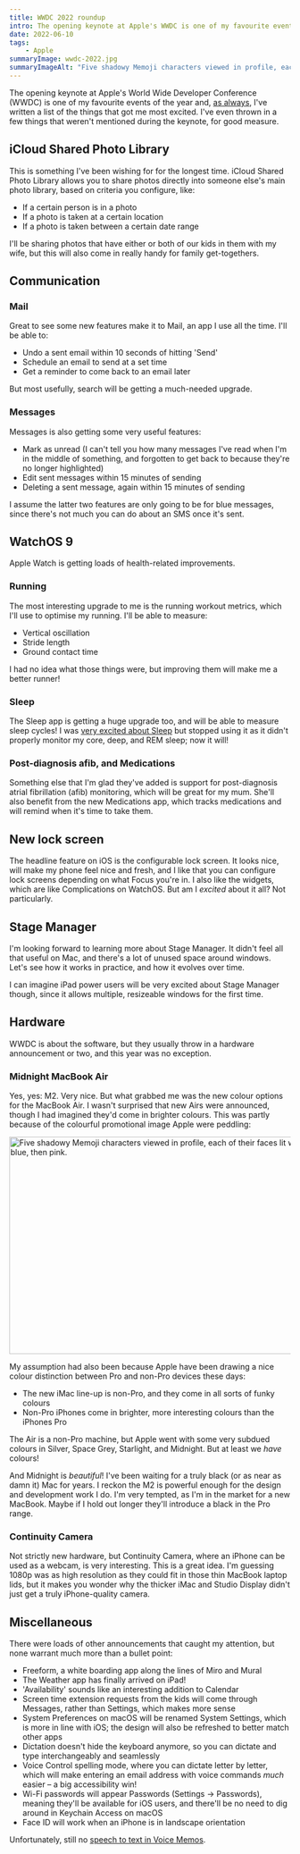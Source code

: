 ```yaml
---
title: WWDC 2022 roundup
intro: The opening keynote at Apple's WWDC is one of my favourite events of the year, and I've written a list of the things that got me most excited.
date: 2022-06-10
tags:
    - Apple
summaryImage: wwdc-2022.jpg
summaryImageAlt: "Five shadowy Memoji characters viewed in profile, each of their faces lit with a different colour: red, yellow, green, blue, then pink."
---
```


The opening keynote at Apple's World Wide Developer Conference (WWDC) is one of my favourite events of the year and, [as always](/blog/wwdc-2021-roundup), I've written a list of the things that got me most excited. I've even thrown in a few things that weren't mentioned during the keynote, for good measure.


## iCloud Shared Photo Library

This is something I've been wishing for for the longest time. iCloud Shared Photo Library allows you to share photos directly into someone else's main photo library, based on criteria you configure, like:

- If a certain person is in a photo
- If a photo is taken at a certain location
- If a photo is taken between a certain date range

I'll be sharing photos that have either or both of our kids in them with my wife, but this will also come in really handy for family get-togethers.


## Communication

### Mail

Great to see some new features make it to Mail, an app I use all the time. I'll be able to:

- Undo a sent email within 10 seconds of hitting 'Send'
- Schedule an email to send at a set time
- Get a reminder to come back to an email later

But most usefully, search will be getting a much-needed upgrade.

### Messages

Messages is also getting some very useful features:

- Mark as unread (I can't tell you how many messages I've read when I'm in the middle of something, and forgotten to get back to because they're no longer highlighted)
- Edit sent messages within 15 minutes of sending
- Deleting a sent message, again within 15 minutes of sending

I assume the latter two features are only going to be for blue messages, since there's not much you can do about an SMS once it's sent.


## WatchOS 9

Apple Watch is getting loads of health-related improvements.

### Running

The most interesting upgrade to me is the running workout metrics, which I'll use to optimise my running. I'll be able to measure:

- Vertical oscillation
- Stride length
- Ground contact time

I had no idea what those things were, but improving them will make me a better runner!

### Sleep

The Sleep app is getting a huge upgrade too, and will be able to measure sleep cycles! I was [very excited about Sleep](/blog/sleep-on-watchos-7) but stopped using it as it didn't properly monitor my core, deep, and REM sleep; now it will!

### Post-diagnosis afib, and Medications

Something else that I'm glad they've added is support for post-diagnosis atrial fibrillation (afib) monitoring, which will be great for my mum. She'll also benefit from the new Medications app, which tracks medications and will remind when it's time to take them.


## New lock screen

The headline feature on iOS is the configurable lock screen. It looks nice, will make my phone feel nice and fresh, and I like that you can configure lock screens depending on what Focus you're in. I also like the widgets, which are like Complications on WatchOS. But am I *excited* about it all? Not particularly.


## Stage Manager

I'm looking forward to learning more about Stage Manager. It didn't feel all that useful on Mac, and there's a lot of unused space around windows. Let's see how it works in practice, and how it evolves over time.

I can imagine iPad power users will be very excited about Stage Manager though, since it allows multiple, resizeable windows for the first time.


## Hardware

WWDC is about the software, but they usually throw in a hardware announcement or two, and this year was no exception.

### Midnight MacBook Air

Yes, yes: M2. Very nice. But what grabbed me was the new colour options for the MacBook Air. I wasn't surprised that new Airs were announced, though I had imagined they'd come in brighter colours. This was partly because of the colourful promotional image Apple were peddling:

<picture>
    <source srcset="/assets/img/blog/wwdc-2022.avif" type="image/avif" />
    <source srcset="/assets/img/blog/wwdc-2022.webp" type="image/webp" />
    <img class="natural-dimensions" src="/assets/img/blog/wwdc-2022.jpg" alt="Five shadowy Memoji characters viewed in profile, each of their faces lit with a different colour: red, yellow, green, blue, then pink." width="800" height="389" loading="lazy" decoding="async" />
</picture>

My assumption had also been because Apple have been drawing a nice colour distinction between Pro and non-Pro devices these days:

- The new iMac line-up is non-Pro, and they come in all sorts of funky colours
- Non-Pro iPhones come in brighter, more interesting colours than the iPhones Pro

The Air is a non-Pro machine, but Apple went with some very subdued colours in Silver, Space Grey, Starlight, and Midnight. But at least we *have* colours!

And Midnight is *beautiful*! I've been waiting for a truly black (or as near as damn it) Mac for years. I reckon the M2 is powerful enough for the design and development work I do. I'm very tempted, as I'm in the market for a new MacBook. Maybe if I hold out longer they'll introduce a black in the Pro range.


### Continuity Camera

Not strictly new hardware, but Continuity Camera, where an iPhone can be used as a webcam, is very interesting. This is a great idea. I'm guessing 1080p was as high resolution as they could fit in those thin MacBook laptop lids, but it makes you wonder why the thicker iMac and Studio Display didn't just get a truly iPhone-quality camera.


## Miscellaneous

There were loads of other announcements that caught my attention, but none warrant much more than a bullet point:

- Freeform, a white boarding app along the lines of Miro and Mural
- The Weather app has finally arrived on iPad!
- 'Availability' sounds like an interesting addition to Calendar
- Screen time extension requests from the kids will come through Messages, rather than Settings, which makes more sense
- System Preferences on macOS will be renamed System Settings, which is more in line with iOS; the design will also be refreshed to better match other apps
- Dictation doesn't hide the keyboard anymore, so you can dictate and type interchangeably and seamlessly
- Voice Control spelling mode, where you can dictate letter by letter, which will make entering an email address with voice commands *much* easier – a big accessibility win!
- Wi-Fi passwords will appear Passwords (Settings → Passwords), meaning they'll be available for iOS users, and there'll be no need to dig around in Keychain Access on macOS
- Face ID will work when an iPhone is in landscape orientation

Unfortunately, still no [speech to text in Voice Memos](/blog/if-only-apples-voice-memos-did-transcription).

